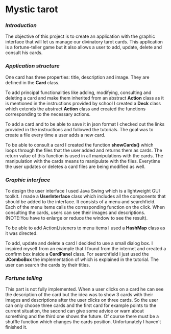 # Mystic tarot

### _Introduction_

The objective of this project is to create an application with the graphic interface that will let us manage our  divinatory tarot cards. This application is a fortune-teller game but it also allows a user to add, update, delete and consult his cards.

### _Application structure_

One card has three properties: title, description and image. They are defined in the **Card** class.

To add principal functionalities like adding, modifying, consulting and deleting a card and make them inherited from an abstract **Action** class as it is mentioned in the instructions provided by school I created a **Deck** class which extends the abstract **Action** class and created the functions corresponding to the necessary actions.

To add a card and to be able to save it in  json format I checked out the links provided in the instructions and followed the tutorials. The goal was to create a file every time a user adds a new card.

To be able to consult a card I created the function **showCards()** which loops through the files that the user added and returns them as cards. The return value of this function is used in all manipulations with the cards. The manipulation with the cards means to manipulate with the files. Everytime the user updates or deletes a card files are being modified as well.

### _Graphic interface_

To design the user interface I used Java Swing which is a lightweight GUI toolkit. I made a **UserInterface** class which includes all the components that should be added to the interface.
It consists of a menu and searchfield. Each of the menu items calls the corresponding function on the click. When consulting the cards, users can see their images and descriptions. (NOTE:You have to enlarge or reduce the window to see the result).

To be able to add ActionListeners to menu items I used a **HashMap** class as it was directed.

To add, update and delete a card I decided to use a small dialog box. I inspired myself from an example that I found from the internet and created a confirm box inside a **CardPanel** class. For searchfield i just used the **JComboBox** the implementation of which is explained in the tutorial. The user can search the cards by their titles.

### _Fortune telling_

This part is not fully implemented. When a user clicks on a card he can see the description of the card but the idea was to show 3 cards with their images and descriptions after the user clicks on three cards. So the user can only choose three cards and the first card for example points to the current situation, the second can give some advice or warn about something and the third one shows the future. Of course there must be a shuffle function which changes the cards position. Unfortunately I haven’t finished it. 
